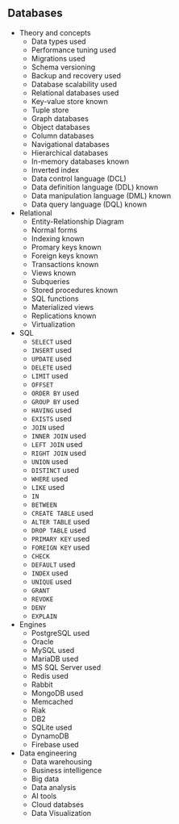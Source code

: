 ## Databases

- Theory and concepts
  - Data types used
  - Performance tuning used 
  - Migrations used
  - Schema versioning
  - Backup and recovery used
  - Database scalability used
  - Relational databases used
  - Key-value store known
  - Tuple store
  - Graph databases 
  - Object databases 
  - Column databases
  - Navigational databases
  - Hierarchical databases
  - In-memory databases known
  - Inverted index
  - Data control language (DCL)
  - Data definition language (DDL) known
  - Data manipulation language (DML) known
  - Data query language (DQL) known
- Relational
  - Entity-Relationship Diagram
  - Normal forms
  - Indexing known
  - Promary keys known
  - Foreign keys known
  - Transactions known
  - Views known
  - Subqueries
  - Stored procedures known
  - SQL functions 
  - Materialized views
  - Replications known
  - Virtualization
- SQL
  - `SELECT` used
  - `INSERT` used
  - `UPDATE` used
  - `DELETE` used
  - `LIMIT` used
  - `OFFSET`
  - `ORDER BY` used
  - `GROUP BY` used
  - `HAVING` used
  - `EXISTS` used
  - `JOIN` used
  - `INNER JOIN` used
  - `LEFT JOIN` used
  - `RIGHT JOIN` used
  - `UNION` used
  - `DISTINCT` used
  - `WHERE` used
  - `LIKE` used
  - `IN` 
  - `BETWEEN`
  - `CREATE TABLE` used
  - `ALTER TABLE` used
  - `DROP TABLE` used
  - `PRIMARY KEY` used
  - `FOREIGN KEY` used
  - `CHECK`
  - `DEFAULT` used
  - `INDEX` used
  - `UNIQUE` used
  - `GRANT`
  - `REVOKE`
  - `DENY`
  - `EXPLAIN`
- Engines
  - PostgreSQL used
  - Oracle
  - MySQL used
  - MariaDB used
  - MS SQL Server used
  - Redis used
  - Rabbit
  - MongoDB used
  - Memcached
  - Riak
  - DB2
  - SQLite used
  - DynamoDB
  - Firebase used
- Data engineering
  - Data warehousing
  - Business intelligence
  - Big data
  - Data analysis
  - AI tools
  - Cloud databses
  - Data Visualization
